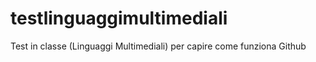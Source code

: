# testlinguaggimultimediali
Test in classe (Linguaggi Multimediali) per capire come funziona Github
